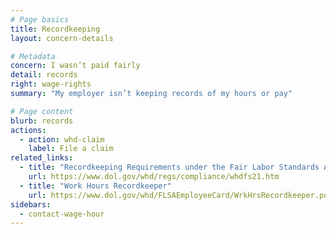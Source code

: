 ```yaml
---
# Page basics
title: Recordkeeping
layout: concern-details

# Metadata
concern: I wasn’t paid fairly
detail: records
right: wage-rights
summary: "My employer isn’t keeping records of my hours or pay"

# Page content
blurb: records
actions:
  - action: whd-claim
    label: File a claim
related_links:
  - title: "Recordkeeping Requirements under the Fair Labor Standards Act"
    url: https://www.dol.gov/whd/regs/compliance/whdfs21.htm
  - title: "Work Hours Recordkeeper"
    url: https://www.dol.gov/whd/FLSAEmployeeCard/WrkHrsRecordkeeper.pdf
sidebars:
  - contact-wage-hour
---
```


